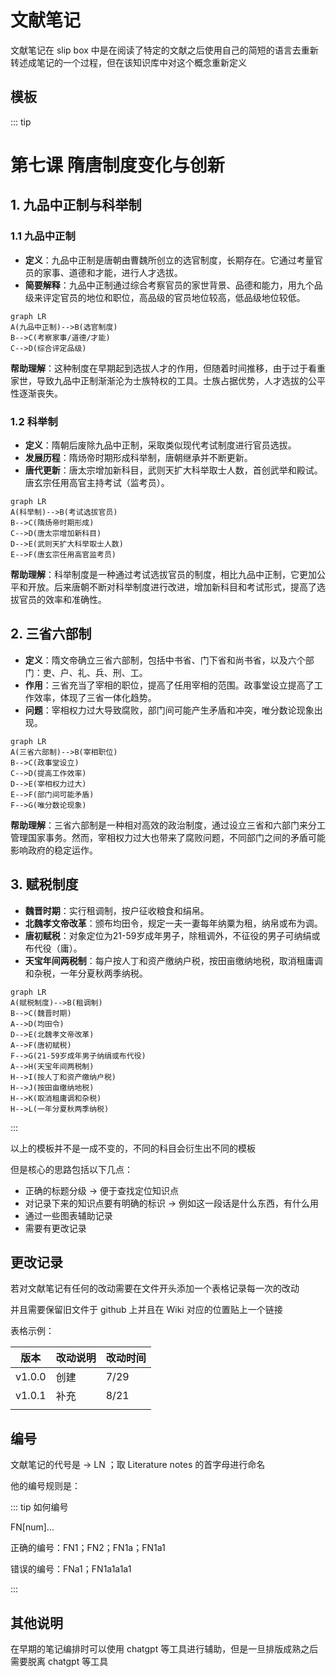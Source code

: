 # 文献笔记

文献笔记在 slip box 中是在阅读了特定的文献之后使用自己的简短的语言去重新转述成笔记的一个过程，但在该知识库中对这个概念重新定义

## 模板

::: tip

# 第七课 隋唐制度变化与创新

## 1. 九品中正制与科举制

### 1.1 九品中正制

- **定义**：九品中正制是唐朝由曹魏所创立的选官制度，长期存在。它通过考量官员的家事、道德和才能，进行人才选拔。
- **简要解释**：九品中正制通过综合考察官员的家世背景、品德和能力，用九个品级来评定官员的地位和职位，高品级的官员地位较高，低品级地位较低。

```mermaid
graph LR
A(九品中正制)-->B(选官制度)
B-->C(考察家事/道德/才能)
C-->D(综合评定品级)
```

**帮助理解**：这种制度在早期起到选拔人才的作用，但随着时间推移，由于过于看重家世，导致九品中正制渐渐沦为士族特权的工具。士族占据优势，人才选拔的公平性逐渐丧失。

### 1.2 科举制

- **定义**：隋朝后废除九品中正制，采取类似现代考试制度进行官员选拔。
- **发展历程**：隋炀帝时期形成科举制，唐朝继承并不断更新。
- **唐代更新**：唐太宗增加新科目，武则天扩大科举取士人数，首创武举和殿试。唐玄宗任用高官主持考试（监考员）。

```mermaid
graph LR
A(科举制)-->B(考试选拔官员)
B-->C(隋炀帝时期形成)
C-->D(唐太宗增加新科目)
D-->E(武则天扩大科举取士人数)
E-->F(唐玄宗任用高官监考员)
```

**帮助理解**：科举制度是一种通过考试选拔官员的制度，相比九品中正制，它更加公平和开放。后来唐朝不断对科举制度进行改进，增加新科目和考试形式，提高了选拔官员的效率和准确性。

## 2. 三省六部制

- **定义**：隋文帝确立三省六部制，包括中书省、门下省和尚书省，以及六个部门：吏、户、礼、兵、刑、工。
- **作用**：三省充当了宰相的职位，提高了任用宰相的范围。政事堂设立提高了工作效率，体现了三省一体化趋势。
- **问题**：宰相权力过大导致腐败，部门间可能产生矛盾和冲突，唯分数论现象出现。

```mermaid
graph LR
A(三省六部制)-->B(宰相职位)
B-->C(政事堂设立)
C-->D(提高工作效率)
D-->E(宰相权力过大)
E-->F(部门间可能矛盾)
F-->G(唯分数论现象)
```

**帮助理解**：三省六部制是一种相对高效的政治制度，通过设立三省和六部门来分工管理国家事务。然而，宰相权力过大也带来了腐败问题，不同部门之间的矛盾可能影响政府的稳定运作。

## 3. 赋税制度

- **魏晋时期**：实行租调制，按户征收粮食和绢帛。
- **北魏孝文帝改革**：颁布均田令，规定一夫一妻每年纳粟为租，纳帛或布为调。
- **唐初赋税**：对象定位为21-59岁成年男子，除租调外，不征役的男子可纳绢或布代役（庸）。
- **天宝年间两税制**：每户按人丁和资产缴纳户税，按田亩缴纳地税，取消租庸调和杂税，一年分夏秋两季纳税。

```mermaid
graph LR
A(赋税制度)-->B(租调制)
B-->C(魏晋时期)
A-->D(均田令)
D-->E(北魏孝文帝改革)
A-->F(唐初赋税)
F-->G(21-59岁成年男子纳绢或布代役)
A-->H(天宝年间两税制)
H-->I(按人丁和资产缴纳户税)
H-->J(按田亩缴纳地税)
H-->K(取消租庸调和杂税)
H-->L(一年分夏秋两季纳税)
```
:::

以上的模板并不是一成不变的，不同的科目会衍生出不同的模板

但是核心的思路包括以下几点：

- 正确的标题分级 -> 便于查找定位知识点
- 对记录下来的知识点要有明确的标识 -> 例如这一段话是什么东西，有什么用
- 通过一些图表辅助记录 
- 需要有更改记录

## 更改记录

若对文献笔记有任何的改动需要在文件开头添加一个表格记录每一次的改动

并且需要保留旧文件于 github 上并且在 Wiki 对应的位置贴上一个链接

表格示例：

| 版本   | 改动说明 | 改动时间 |
| ------ | -------- | -------- |
| v1.0.0 | 创建     | 7/29     |
| v1.0.1 | 补充     | 8/21     |
|        |          |          |

## 编号

文献笔记的代号是 -> LN ；取 Literature notes 的首字母进行命名

他的编号规则是：

::: tip 如何编号

FN[num]...

正确的编号：FN1；FN2；FN1a；FN1a1

错误的编号：FNa1；FN1a1a1a1

:::

## 其他说明

在早期的笔记编排时可以使用 chatgpt 等工具进行辅助，但是一旦排版成熟之后需要脱离 chatgpt 等工具



